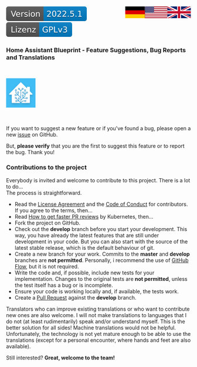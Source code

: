 <a href="Contributions.en.md"><img src="../images/english.svg" valign="top" align="right"/></a>
<a href="Contributions.md"><img src="../images/german.svg" valign="top" align="right"/></a>
[![Version][version-badge]][version-url]
[![License][license-badge]][my-license-url]
<!--
[![Bugs][bugs-badge]][bugs-url]
-->

### Home Assistant Blueprint - Feature Suggestions, Bug Reports and Translations
<br/>

[![Logo][logo]][project-url]

<br/>

If you want to suggest a new feature or if you've found a bug, please open a new [issue][issues-url] on GitHub.

But, **please verify** that you are the first to suggest this feature or to report the bug. Thank you!
<br/>

### Contributions to the project

Everybody is invited and welcome to contribute to this project. There is a lot to do...<br/>
The process is straightforward.

- Read the [License Agreement][cla-url] and the [Code of Conduct][coc-url] for contributors. If you agree to the terms, then...
- Read [How to get faster PR reviews][pr-reviews] by Kubernetes, then...
- Fork the project on GitHub.
- Check out the **develop** branch before you start your development.
This way, you have already the latest features that are still under development in your code. But you can also start
with the source of the latest stable release, which is the default behaviour of git.
- Create a new branch for your work. Commits to the **master** and **develop** branches are **not permitted**. Personally, i recommend the use of 
[GitHub Flow][flow-url], but it is not required.
- Write the code and, if possible, include new tests for your implementation. Changes to the original tests are **not permitted**, unless the test itself has a bug or is incomplete.
- Ensure your code is working locally and, if available, the tests work.
- Create a [Pull Request][pr-url] against the **develop** branch.

Translators who can improve existing translations or who want to contribute new ones are also welcome. I will not make translations to languages that I do not (at least rudimentarily) speak and/or understand myself. This is the better solution for all sides! Machine translations would not be helpful. Unfortunately, the technology is not yet mature enough to be able to use the translations (except for a personal encounter, where hands and feet are also available).

Still interested? **Great, welcome to the team!**

<!-- MARKDOWN LINKS & IMAGES -->
<!-- https://www.markdownguide.org/basic-syntax/#reference-style-links -->
[english]: ../images/english.svg
[german]: ../images/german.svg
[empty]: ../images/empty.svg

[logo]: ../images/hassio-icon.png
[project-url]: https://homeassistant.io

[license-badge]: ../images/lizenz.svg
[my-license-url]: ../../License.md
[orig-license-url]: ../License.gpl.md

[version-badge]: ../images/version.svg
[version-url]: https://github.com/nixe64/Home-Assistant-Blueprint/releases

[issues-url]: https://github.com/nixe64/Home-Assistant-Blueprint/issues
[bugs-badge]: https://img.shields.io/github/issues/nixe64/Home-Assistant-Blueprint/bug.svg?label=Fehlerberichte&color=informational
[bugs-url]: https://github.com/nixe64/Home-Assistant-Blueprint/issues?utf8=✓&q=is%3Aissue+is%3Aopen+label%3Abug

[coc-url]: CodeOfConduct.md
[pr-reviews]: https://github.com/kubernetes/community/blob/master/contributors/guide/pull-requests.md#best-practices-for-faster-reviews
[cla-url]: CLD.md
[flow-url]: https://githubflow.github.io/
[pr-url]: https://github.com/nixe64/Home-Assistant-Blueprint/pulls
